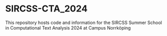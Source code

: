# SIRCSS-CTA_2024
This repository hosts code and information for the SIRCSS Summer School in Computational Text Analysis 2024 at Campus Norrköping
